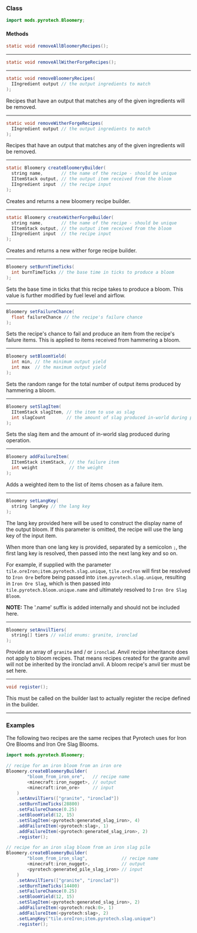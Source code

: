 ### Class

```java
import mods.pyrotech.Bloomery;
```

#### Methods

```java
static void removeAllBloomeryRecipes();
```


---


```java
static void removeAllWitherForgeRecipes();
```


---


```java
static void removeBloomeryRecipes(
  IIngredient output // the output ingredients to match
);
```

Recipes that have an output that matches any of the given ingredients will be removed.

---


```java
static void removeWitherForgeRecipes(
  IIngredient output // the output ingredients to match
);
```

Recipes that have an output that matches any of the given ingredients will be removed.

---


```java
static Bloomery createBloomeryBuilder(
  string name,       // the name of the recipe - should be unique
  IItemStack output, // the output item received from the bloom
  IIngredient input  // the recipe input
);
```

Creates and returns a new bloomery recipe builder.

---


```java
static Bloomery createWitherForgeBuilder(
  string name,       // the name of the recipe - should be unique
  IItemStack output, // the output item received from the bloom
  IIngredient input  // the recipe input
);
```

Creates and returns a new wither forge recipe builder.

---

```java
Bloomery setBurnTimeTicks(
  int burnTimeTicks // the base time in ticks to produce a bloom
);
```

Sets the base time in ticks that this recipe takes to produce a bloom. This value is further modified by fuel level and airflow.

---


```java
Bloomery setFailureChance(
  float failureChance // the recipe's failure chance
);
```

Sets the recipe's chance to fail and produce an item from the recipe's failure items. This is applied to items received from hammering a bloom.

---


```java
Bloomery setBloomYield(
  int min, // the minimum output yield
  int max  // the maximum output yield
);
```

Sets the random range for the total number of output items produced by hammering a bloom.

---


```java
Bloomery setSlagItem(
  IItemStack slagItem, // the item to use as slag
  int slagCount        // the amount of slag produced in-world during processing
);
```

Sets the slag item and the amount of in-world slag produced during operation.

---


```java
Bloomery addFailureItem(
  IItemStack itemStack, // the failure item
  int weight            // the weight
);
```

Adds a weighted item to the list of items chosen as a failure item.

---


```java
Bloomery setLangKey(
  string langKey // the lang key
);
```

The lang key provided here will be used to construct the display name of the output bloom.
If this parameter is omitted, the recipe will use the lang key of the input item.

When more than one lang key is provided, separated by a semicolon `;`, the first lang key is resolved, then passed into the next lang key and so on.

For example, if supplied with the parameter `tile.oreIron;item.pyrotech.slag.unique`, `tile.oreIron` will first be resolved to `Iron Ore` before being passed into `item.pyrotech.slag.unique`, resulting in `Iron Ore Slag`, which is then passed into `tile.pyrotech.bloom.unique.name` and ultimately resolved to `Iron Ore Slag Bloom`.

**NOTE:** The '.name' suffix is added internally and should not be included here.

---


```java
Bloomery setAnvilTiers(
  string[] tiers // valid enums: granite, ironclad
);
```

Provide an array of `granite` and / or `ironclad`.
Anvil recipe inheritance does not apply to bloom recipes. That means recipes created for the granite anvil will not be inherited by the ironclad anvil. A bloom recipe's anvil tier must be set here.

---


```java
void register();
```

This must be called on the builder last to actually register the recipe defined in the builder.

---


### Examples

The following two recipes are the same recipes that Pyrotech uses for Iron Ore Blooms and Iron Ore Slag Blooms.

```java
import mods.pyrotech.Bloomery;

// recipe for an iron bloom from an iron ore
Bloomery.createBloomeryBuilder(
        "bloom_from_iron_ore",   // recipe name
        <minecraft:iron_nugget>, // output
        <minecraft:iron_ore>     // input
    )
    .setAnvilTiers(["granite", "ironclad"])
    .setBurnTimeTicks(28800)
    .setFailureChance(0.25)
    .setBloomYield(12, 15)
    .setSlagItem(<pyrotech:generated_slag_iron>, 4)
    .addFailureItem(<pyrotech:slag>, 1)
    .addFailureItem(<pyrotech:generated_slag_iron>, 2)
    .register();

// recipe for an iron slag bloom from an iron slag pile
Bloomery.createBloomeryBuilder(
        "bloom_from_iron_slag",             // recipe name
        <minecraft:iron_nugget>,            // output
        <pyrotech:generated_pile_slag_iron> // input
    )
    .setAnvilTiers(["granite", "ironclad"])
    .setBurnTimeTicks(14400)
    .setFailureChance(0.25)
    .setBloomYield(12, 15)
    .setSlagItem(<pyrotech:generated_slag_iron>, 2)
    .addFailureItem(<pyrotech:rock:0>, 1)
    .addFailureItem(<pyrotech:slag>, 2)
    .setLangKey("tile.oreIron;item.pyrotech.slag.unique")
    .register();
```

